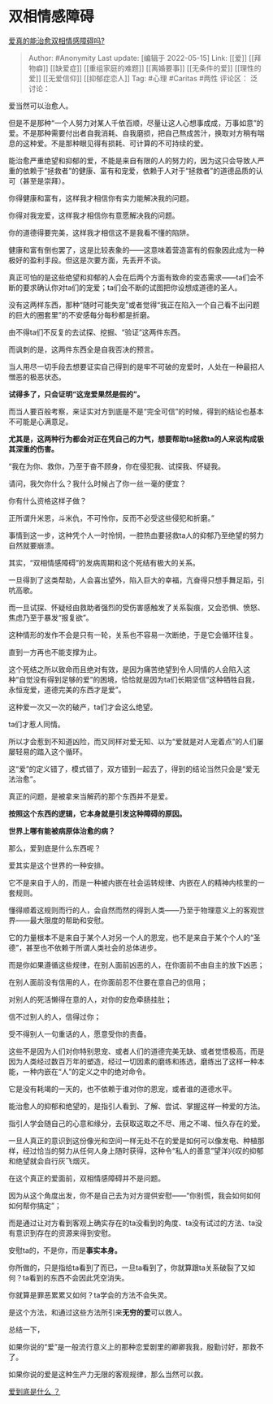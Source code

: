 # 双相情感障碍
[爱真的能治愈双相情感障碍吗?](https://www.zhihu.com/question/432246724/answer/2169563558)

> Author: #Anonymity
> Last update: [编辑于 2022-05-15]
> Link: [[爱]] [[拜物癖]] [[缺爱症]] [[重组家庭的难题]] [[离婚要事]] [[无条件的爱]] [[理性的爱]] [[无爱信仰]] [[抑郁症恋人]]
> Tag: #心理 #Caritas #两性
> 评论区：
> 泛讨论：

爱当然可以治愈人。

但是不是那种“一个人努力对某人千依百顺，尽量让这人心想事成成，万事如意”的爱。不是那种需要付出者自我消耗、自我磨损，把自己熬成苦汁，换取对方稍有喘息的这种爱。不是那种眼见得有损耗、可计算的不可持续的爱。

能治愈严重绝望和抑郁的爱，不能是来自有限的人的努力的，因为这只会导致人严重的依赖于“拯救者”的健康、富有和宠爱，依赖于人对于“拯救者”的道德品质的认可（甚至是崇拜）。

你得健康和富有，这样我才相信你有实力能解决我的问题。

你得对我宠爱，这样我才相信你有意愿解决我的问题。

你的道德得要完美，这样我才相信这不是我看不懂的陷阱。

健康和富有倒也罢了，这是比较表象的——这意味着营造富有的假象因此成为一种极好的盈利手段。但这是次要方面，先丢开不谈。

真正可怕的是这些绝望和抑郁的人会在后两个方面有致命的变态需求——ta们会不断的要求确认你对ta们的宠爱；ta们会不断的试图把你设想成道德的圣人。

没有这两样东西，那种“随时可能失宠”或者觉得“我正在陷入一个自己看不出问题的巨大的圈套里”的不安感每分每秒都是折磨。

由不得ta们不反复的去试探、挖掘、“验证”这两件东西。

而讽刺的是，这两件东西全是自我否决的预言。

当人用尽一切手段去想要证实自己得到的是牢不可破的宠爱时，人处在一种最招人憎恶的极恶状态。

**试得多了，只会证明“这宠爱果然是假的”。**

而当人要百般考察，来证实对方到底是不是“完全可信”的时候，得到的结论也基本不可能是心满意足。

**尤其是，这两种行为都会对正在凭自己的力气，想要帮助ta拯救ta的人来说构成极其深重的伤害。**

“我在为你、救你，乃至于奋不顾身，你在侵犯我、试探我、怀疑我。

请问，我欠你什么？我什么时候占了你一丝一毫的便宜？

你有什么资格这样子做？

正所谓升米恩，斗米仇，不可怜你，反而不必受这些侵犯和折磨。”

事情到这一步，这种凭个人一时怜悯，一腔热血要拯救ta人的抑郁乃至绝望的努力自然就要崩溃。

其实，“双相情感障碍”的发病周期和这个死结有极大的关系。

一旦得到了这类帮助，人会喜出望外，陷入巨大的幸福，亢奋得只想手舞足蹈，引吭高歌。

而一旦试探、怀疑经由救助者强烈的受伤害感触发了关系裂痕，又会恐惧、愤怒、焦虑乃至于暴发“报复欲”。

这种情形的发作不会是只有一轮，关系也不容易一次断绝，于是它会循环往复。

直到一方再也不能支撑为止。

这个死结之所以致命而且绝对有效，是因为痛苦绝望到令人同情的人会陷入这种“自觉没有得到足够的爱”的困境，恰恰就是因为ta们长期坚信“这种牺牲自我，永恒宠爱，道德完美的东西才是爱”。

这种爱一次又一次的破产，ta们才会这么绝望。

ta们才惹人同情。

所以才会惹到不知道凶险，而又同样对爱无知、以为“爱就是对人宠着点”的人们屡屡轻易的踏入这个循环。

这“爱”的定义错了，模式错了，双方错到一起去了，得到的结论当然只会是“爱无法治愈”。

真正的问题，是被拿来当解药的那个东西并不是爱。

**按照这个东西的逻辑，它本身就是引发这种障碍的原因。**

**世界上哪有能被病原体治愈的病？**

那么，爱到底是什么东西呢？

爱其实是这个世界的一种安排。

它不是来自于人的，而是一种被内嵌在社会运转规律、内嵌在人的精神内核里的一套规则。

懂得顺着这规则而行的人，会自然而然的得到人类——乃至于物理意义上的客观世界——最大限度的帮助和安慰。

它的力量根本不是来自于某个人对另一个人的恩宠，也不是来自于某个个人的“圣德”，甚至也不依赖于所谓人类社会的总体进步。

而是你如果遵循这些规律，在别人面前凶恶的人，在你面前不由自主的放下凶恶；

在别人面前没有信用的人，在你面前忍不住要在意自己的信用；

对别人的死活懒得在意的人，对你的安危牵肠挂肚；

信不过别人的人，信得过你；

受不得别人一句重话的人，愿意受你的责备。

这些不是因为人们对你特别恩宠、或者人们的道德完美无缺、或者觉悟极高，而是因为人类经过数百万年的塑造，经过一切因素的磨练和拣选，磨练出了这样一种本能，一种内嵌在“人”的定义之中的绝对命令。

它是没有耗竭的一天的，也不依赖于谁对你的恩宠，或者谁的道德水平。

能治愈人的抑郁和绝望的，是指引人看到、了解、尝试、掌握这样一种爱的方法。

指引人学会随自己的心意和缘分，去获取这取之不尽、用之不竭、恒久存在的爱。

一旦人真正的意识到这份像光和空间一样无处不在的爱是如何可以像发电、种植那样，经过恰当的努力从任何人身上随时获得，这种令“私人的善意”望洋兴叹的抑郁和绝望就会自行灰飞烟灭。

在这个真正的爱面前，双相情感障碍并不是问题。

因为从这个角度出发，你不是自己去为对方提供安慰——“你别慌，我会如何如何如何帮你搞定”；

而是通过让对方看到客观上确实存在的ta没看到的角度、ta没有试过的方法、ta没有意识到存在的资源来得到安慰。

安慰ta的，不是你，而是**事实本身。**

你所做的，只是指给ta看到了而已，一旦ta看到了，你就算跟ta关系破裂了又如何？ta看到的东西不会因此凭空消失。

你就算是罪恶累累又如何？ta学会的方法不会失灵。

是这个方法，和通过这些方法所引来**无穷的爱**可以救人。

总结一下，

如果你说的“爱”是一般流行意义上的那种恋爱剧里的卿卿我我，殷勤讨好，那救不了。

如果你说的爱是这种生产力无限的客观规律，那么当然可以救。

[爱到底是什么 ？](https://www.zhihu.com/question/444126370/answer/1743255025)
